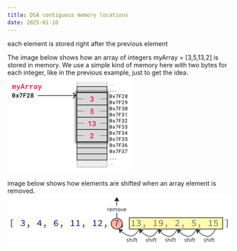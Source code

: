 ```yaml
---
title: DSA contiguous memory locations
date: 2025-01-10
---
```


each element is stored right after the previous element

The image below shows how an array of integers myArray = [3,5,13,2] is stored in memory. We use a simple kind of memory here with two bytes for each integer, like in the previous example, just to get the idea.
![alt text](Pastedimage20241115192344.png)

image below shows how elements are shifted when an array element is removed.
![alt text](Pastedimage20241115192415.png)

